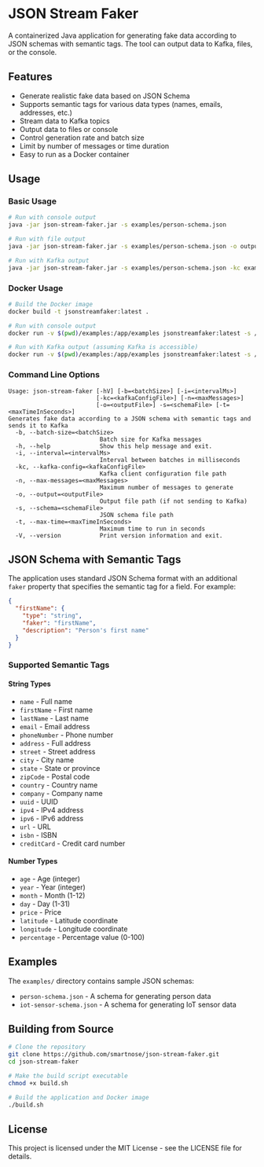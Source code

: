 # JSON Stream Faker

A containerized Java application for generating fake data according to JSON schemas with semantic tags. The tool can output data to Kafka, files, or the console.

## Features

- Generate realistic fake data based on JSON Schema
- Supports semantic tags for various data types (names, emails, addresses, etc.)
- Stream data to Kafka topics
- Output data to files or console
- Control generation rate and batch size
- Limit by number of messages or time duration
- Easy to run as a Docker container

## Usage

### Basic Usage

```bash
# Run with console output
java -jar json-stream-faker.jar -s examples/person-schema.json

# Run with file output
java -jar json-stream-faker.jar -s examples/person-schema.json -o output.json

# Run with Kafka output
java -jar json-stream-faker.jar -s examples/person-schema.json -kc examples/kafka-config.properties
```

### Docker Usage

```bash
# Build the Docker image
docker build -t jsonstreamfaker:latest .

# Run with console output
docker run -v $(pwd)/examples:/app/examples jsonstreamfaker:latest -s /app/examples/person-schema.json

# Run with Kafka output (assuming Kafka is accessible)
docker run -v $(pwd)/examples:/app/examples jsonstreamfaker:latest -s /app/examples/person-schema.json -kc /app/examples/kafka-config.properties
```

### Command Line Options

```
Usage: json-stream-faker [-hV] [-b=<batchSize>] [-i=<intervalMs>]
                         [-kc=<kafkaConfigFile>] [-n=<maxMessages>]
                         [-o=<outputFile>] -s=<schemaFile> [-t=<maxTimeInSeconds>]
Generates fake data according to a JSON schema with semantic tags and sends it to Kafka
  -b, --batch-size=<batchSize>
                          Batch size for Kafka messages
  -h, --help              Show this help message and exit.
  -i, --interval=<intervalMs>
                          Interval between batches in milliseconds
  -kc, --kafka-config=<kafkaConfigFile>
                          Kafka client configuration file path
  -n, --max-messages=<maxMessages>
                          Maximum number of messages to generate
  -o, --output=<outputFile>
                          Output file path (if not sending to Kafka)
  -s, --schema=<schemaFile>
                          JSON schema file path
  -t, --max-time=<maxTimeInSeconds>
                          Maximum time to run in seconds
  -V, --version           Print version information and exit.
```

## JSON Schema with Semantic Tags

The application uses standard JSON Schema format with an additional `faker` property that specifies the semantic tag for a field. For example:

```json
{
  "firstName": {
    "type": "string",
    "faker": "firstName",
    "description": "Person's first name"
  }
}
```

### Supported Semantic Tags

#### String Types
- `name` - Full name
- `firstName` - First name
- `lastName` - Last name
- `email` - Email address
- `phoneNumber` - Phone number
- `address` - Full address
- `street` - Street address
- `city` - City name
- `state` - State or province
- `zipCode` - Postal code
- `country` - Country name
- `company` - Company name
- `uuid` - UUID
- `ipv4` - IPv4 address
- `ipv6` - IPv6 address
- `url` - URL
- `isbn` - ISBN
- `creditCard` - Credit card number

#### Number Types
- `age` - Age (integer)
- `year` - Year (integer)
- `month` - Month (1-12)
- `day` - Day (1-31)
- `price` - Price
- `latitude` - Latitude coordinate
- `longitude` - Longitude coordinate
- `percentage` - Percentage value (0-100)

## Examples

The `examples/` directory contains sample JSON schemas:

- `person-schema.json` - A schema for generating person data
- `iot-sensor-schema.json` - A schema for generating IoT sensor data

## Building from Source

```bash
# Clone the repository
git clone https://github.com/smartnose/json-stream-faker.git
cd json-stream-faker

# Make the build script executable
chmod +x build.sh

# Build the application and Docker image
./build.sh
```

## License

This project is licensed under the MIT License - see the LICENSE file for details.
